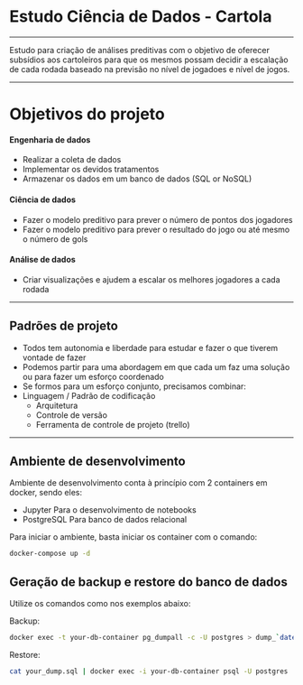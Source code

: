 # Estudo Ciência de Dados - Cartola
---
Estudo para criação de análises preditivas com o objetivo de oferecer subsídios aos cartoleiros para que os mesmos possam decidir a escalação de cada rodada baseado na previsão no nível de jogadoes e nível de jogos.

---
# Objetivos do projeto

#### Engenharia de dados
* Realizar a coleta de dados
* Implementar os devidos tratamentos
* Armazenar os dados em um banco de dados (SQL or NoSQL)

#### Ciência de dados
* Fazer o modelo preditivo para prever o número de pontos dos jogadores
* Fazer o modelo preditivo para prever o resultado do jogo ou até mesmo o número de gols

#### Análise de dados
* Criar visualizações e ajudem a escalar os melhores jogadores a cada rodada


---
## Padrões de projeto
* Todos tem autonomia e liberdade para estudar e fazer o que tiverem vontade de fazer
* Podemos partir para uma abordagem em que cada um faz uma solução ou para fazer um esforço coordenado
* Se formos para um esforço conjunto, precisamos combinar:
* Linguagem / Padrão de codificação
    * Arquitetura
    * Controle de versão
    * Ferramenta de controle de projeto (trello) 

---
## Ambiente de desenvolvimento
Ambiente de desenvolvimento conta à princípio com 2 containers em docker, sendo eles:
* Jupyter
    Para o desenvolvimento de notebooks
* PostgreSQL
    Para banco de dados relacional

Para iniciar o ambiente, basta iniciar os container com o comando:
```sh
docker-compose up -d
```


## Geração de backup e restore do banco de dados
Utilize os comandos como nos exemplos abaixo:

Backup:
```sh
docker exec -t your-db-container pg_dumpall -c -U postgres > dump_`date +%d-%m-%Y"_"%H_%M_%S`.sql
```

Restore:
```sh
cat your_dump.sql | docker exec -i your-db-container psql -U postgres
```